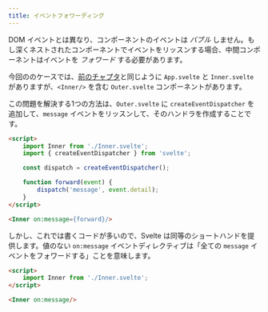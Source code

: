 ```yaml
---
title: イベントフォワーディング
---
```


DOM イベントとは異なり、コンポーネントのイベントは *バブル* しません。もし深くネストされたコンポーネントでイベントをリッスンする場合、中間コンポーネントはイベントを *フォワード* する必要があります。

今回ののケースでは、[前のチャプタ](tutorial/component-events)と同じように `App.svelte` と `Inner.svelte` がありますが、`<Inner/>` を含む `Outer.svelte` コンポーネントがあります。

この問題を解決する1つの方法は、`Outer.svelte` に `createEventDispatcher` を追加して、`message` イベントをリッスンして、そのハンドラを作成することです。

```html
<script>
	import Inner from './Inner.svelte';
	import { createEventDispatcher } from 'svelte';

	const dispatch = createEventDispatcher();

	function forward(event) {
		dispatch('message', event.detail);
	}
</script>

<Inner on:message={forward}/>
```

しかし、これでは書くコードが多いので、Svelte は同等のショートハンドを提供します。値のない `on:message` イベントディレクティブは「全ての `message` イベントをフォワードする」ことを意味します。

```html
<script>
	import Inner from './Inner.svelte';
</script>

<Inner on:message/>
```